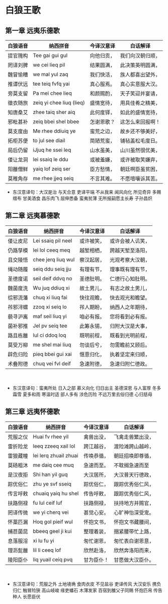 # 白狼王歌

## 第一章 远夷乐德歌

白狼语音|纳西拼音|今译汉意译|白话解译
--|--|--|--
提官隗构|Tee gai gui gul|向他归贡，|我们向汉朝归顺，
罔译刘脾|we cei lieq pil|结果圆满，|此决策英明圆满，
魏冒愉糟|we mal yul zaq|我们快活，|族人都喜出望外，
推谭伏远|tee teiq fvfq yai |真心服焉。|真心实意服大汉。
旁莫支留|Pa mei chee lieq|和颜赐酌，|天子笑迎并宴请，
徵衣随旅|zeiq yi chee liuq (lieq)|盛情宽待，|用具佳肴之精美，
知唐桑艾|zhee taiq sher aiq|此何度铎，|如此的盛情宽待，
邪毗甚补|zeiq bbei shel bbee|怎谢恩歌？|这怎么来回报啊！
莫支度由|Me rhee ddiuiq ye|蛮荒之边，|故乡还不够美好，
拓柜苏便|to jul see diail|简陋荒蛮，|铺毡盖松毛度日。
局后仍留|iJjuq he ssei leq|山水虽美，|山川虽然很优美，
偻让龙洞|lei ssaiq le ddu|或被羞嫌，|或许被取笑嫌弃，
阳雒僧鲜|yaiq lof zeiq ser|臣方愁情，|朝廷啊臣虽贫困，
莫稚角存|me rhee jjeq seiq|不言其难。|不愿喧嚷诉其苦。

- 东汉意译句：大汉是治 与天合意 吏译平端 不从我来 闻风向化 所见奇异 多赐缯布 甘美酒食 昌乐肉飞 屈伸悉备 蛮夷贫薄 无所报嗣愿主长寿 子孙昌炽

## 第二章 远夷慕德歌

白狼语音|纳西拼音|今译汉意译|白话解译
--|--|--|--
偻让皮尼|Lei ssaiq pil neel|或许被笑，|或许会被人讥笑，
仍路孳模|lei lol ceeq meq|越堑相栖，|跨越天堑至洛阳，
且交陵悟|chee jerq liuq wul|察汉起居，|光观考察大汉朝，
绳动随履|seiq ddu seiq jju|有理有节，|理事既有理有节，
圣德度诺|seil deif ddvq no|圣德肚明。|仁德行心知肚明。
魏菌度洗|Wu juq ddiuq xi|故土男儿，|有志之故土男儿，
综邪流藩|chuq xi liuq fai|快往观瞻，|快去观光和瞻望。
莋邪浔螺|zzoq xi seiq lo|莋人期盼，|纳西人之年期待，
藐寻沪离|maf seil liuq yi|咱必有报。|您将看到必有报。
菌补邪推|Jel pv seiq tee|此筹永锡，|归附大汉是大事，
路且栋雒|lul ci ddoq loq|既明前程，|既看到光明前程，
莫受万柳|me shel mai liuq|勿谈后兮，|勿需瞻前又顾后。
辟危归险|pieq bbei gui xai|惬意归化，|执着坚定来归顺，
术叠附德|chuq vei fvl deif|急速附德，|急速归附仁德政。
　　
- 东汉意译句：蛮夷所处 日入之部 慕义向化 归日出主 圣德深恩 与人富厚 冬多霜雪 夏多和雨 寒温时适 部人多有 涉危历险 不远万里去俗归德 心归慈母

## 第三章 远夷怀德歌

白狼语音|纳西拼音|今译汉意译|白话解译
--|--|--|--
荒服之仪|Huai fv rhee yil|禽兽出没，|飞禽走兽繁出没，
雷折险龙|leeq zzeeq xail lol|跨江越谷，|渡险滩跨山越岭，
雷狼藏幢|lei lerq zhuail zhuai|传唤恭循，|朝廷招唤即尊循，
莫砀粗沐|me daiq cee muq|急速而至。|不耽搁急速而至
是汉夜拒|Shi han yil guq|大汉居所，|大汉普天行德政，
踪优俗仁|zhu ye svf sseiq|踪优俗仁，|跟踪优秀俗仁风，
传言呼敕|chuaiq yaiq hu shel|传告呼敕，|跟踪优秀俗仁风，
扶路侧禄|fu lul ceif luf|扶路侧禄，|扶持地方并赐官，
罔译传微|we yi cherq vei|甚觉心安。|心旷神怡深受宠。
怀藁匹漏|Hoq gol pieif wul|怀抱文书，|怀抱文书藏腰间，
捕苣菌昆|bbeeq geel ji kui|整理着装，|捆紧腰带忙上路，
息落服淫|xi lu fu yi|匆忙谢恩，|匆忙表白谢恩意，
理沥髭雒|lil li ceeq lof|欣然赴洛，|欣然奔洛阳而来，
陵阳臣仆|liq yuail ceiq pvq|甘为臣仆！|甘愿做大汉臣仆。
　　
- 东汉意译句：荒服之外 土地墝埆 食肉衣皮 不见盐谷 吏译传风 大汉安乐 携负归仁 触冒险狭 高山岐峻 缘吏蟠石 木薄发家 百宿到雒父子同赐 怀抱匹帛 传告种人 长愿臣伏
